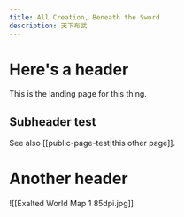 ```yaml
---
title: All Creation, Beneath the Sword
description: 天下布武
---
```

# Here's a header

This is the landing page for this thing.

## Subheader test

See also [[public-page-test|this other page]].

# Another header

![[Exalted World Map 1 85dpi.jpg]]